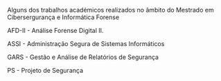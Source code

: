 Alguns dos trabalhos académicos realizados no âmbito do Mestrado em Cibersergurança e Informática Forense


AFD-II - Análise Forense Digital II.

ASSI - Administração Segura de Sistemas Informáticos

GARS - Gestão e Análise de Relatórios de Segurança

PS - Projeto de Segurança

